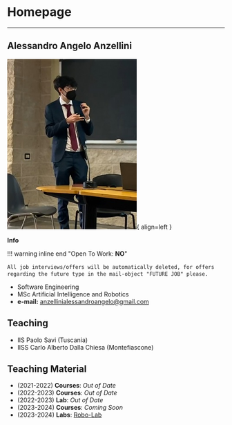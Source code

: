 # Homepage

---

## Alessandro Angelo Anzellini

![Profile](media/pg2.jpg){ align=left }


**Info**

!!! warning inline end "Open To Work: **NO**"

    All job interviews/offers will be automatically deleted, for offers regarding the future type in the mail-object "FUTURE JOB" please.

- Software Engineering
- MSc Artificial Intelligence and Robotics
- **e-mail:** anzellinialessandroangelo@gmail.com

## Teaching

- IIS Paolo Savi (Tuscania)
- IISS Carlo Alberto Dalla Chiesa (Montefiascone)

## Teaching Material

- (2021-2022) **Courses**: *Out of Date*
- (2022-2023) **Courses**: *Out of Date*
- (2022-2023) **Lab**: *Out of Date*
- (2023-2024) **Courses**: *Coming Soon*
- (2023-2024) **Labs**: [Robo-Lab](https://alexanderis1.github.io/robot-lab/)
